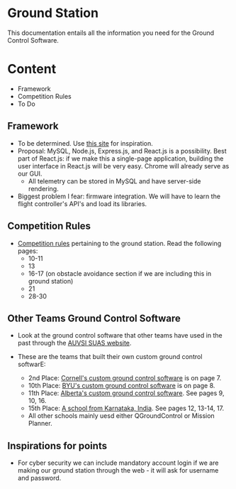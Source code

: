 # Ground Station
This documentation entails all the information you need for the Ground Control Software.

# Content
* Framework
* Competition Rules
* To Do

## Framework
* To be determined. Use [this site](http://ardupilot.org/copter/docs/common-choosing-a-ground-station.html) for inspiration.
* Proposal: MySQL, Node.js, Express.js, and React.js is a possibility. Best part of React.js: if we make this a single-page application, building the user interface in React.js will be very easy. Chrome will already serve as our GUI.
  * All telemetry can be stored in MySQL and have server-side rendering.
* Biggest problem I fear: firmware integration. We will have to learn the flight controller's API's and load its libraries.

## Competition Rules
* [Competition rules](http://www.auvsi-suas.org/competitions/2018/) pertaining to the ground station. Read the following pages:
  * 10-11
  * 13
  * 16-17 (on obstacle avoidance section if we are including this in ground station)
  * 21
  * 28-30 

## Other Teams Ground Control Software
* Look at the ground control software that other teams have used in the past through the [AUVSI SUAS website](http://www.auvsi-suas.org/competitions/2017/).

* These are the teams that built their own custom ground control softwarE:
  * 2nd Place: [Cornell's custom ground control software](http://www.auvsi-suas.org/static/competitions/2017/journals/auvsi_suas-2017-journals-cornell_university.pdf) is on page 7.
  * 10th Place: [BYU's custom ground control software](http://www.auvsi-suas.org/static/competitions/2017/journals/auvsi_suas-2017-journals-cornell_university.pdf) is on page 8.
  * 11th Place: [Alberta's custom ground control software](http://www.auvsi-suas.org/static/competitions/2017/journals/auvsi_suas-2017-journals-university_of_alberta.pdf). See pages 9, 10, 16.
  * 15th Place: [A school from Karnataka, India](http://www.auvsi-suas.org/static/competitions/2017/journals/auvsi_suas-2017-journals-ms_ramaiah.pdf). See pages 12, 13-14, 17.
  * All other schools mainly uesd either QGroundControl or Mission Planner.

## Inspirations for points
* For cyber security we can include mandatory account login if we are making our ground station through the web - it will ask for username and password.

